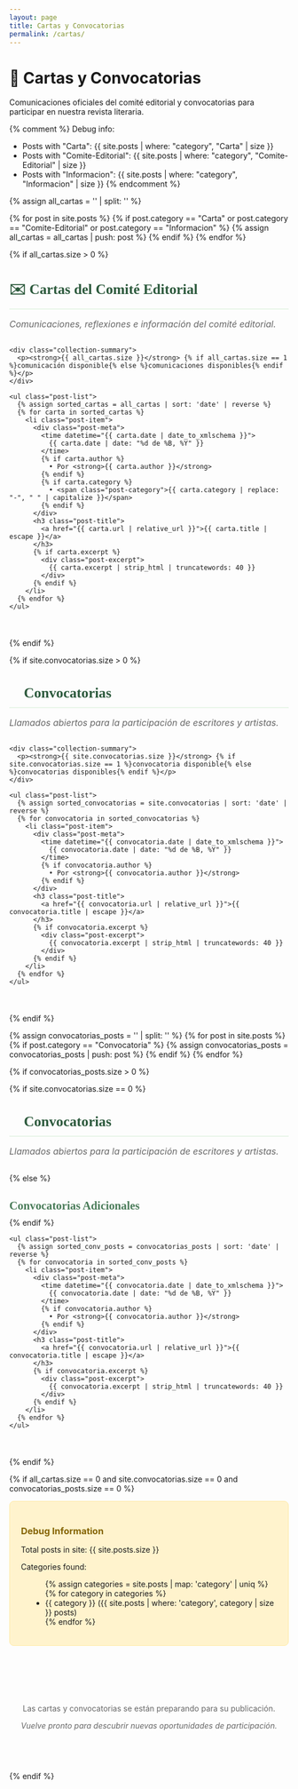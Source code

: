 ```yaml
---
layout: page
title: Cartas y Convocatorias
permalink: /cartas/
---
```


<div class="category-header">
  <h1>📧 Cartas y Convocatorias</h1>
  <p class="category-description">
    Comunicaciones oficiales del comité editorial y convocatorias 
    para participar en nuestra revista literaria.
  </p>
</div>

<!-- Debug: Let's see what we have -->
{% comment %}
Debug info:
- Posts with "Carta": {{ site.posts | where: "category", "Carta" | size }}
- Posts with "Comite-Editorial": {{ site.posts | where: "category", "Comite-Editorial" | size }}
- Posts with "Informacion": {{ site.posts | where: "category", "Informacion" | size }}
{% endcomment %}

<!-- Cartas del Comité Editorial -->
{% assign all_cartas = '' | split: '' %}

<!-- Add all editorial content step by step -->
{% for post in site.posts %}
  {% if post.category == "Carta" or post.category == "Comite-Editorial" or post.category == "Informacion" %}
    {% assign all_cartas = all_cartas | push: post %}
  {% endif %}
{% endfor %}

{% if all_cartas.size > 0 %}
  <section class="content-section">
    <h2>✉️ Cartas del Comité Editorial</h2>
    <p class="section-description">Comunicaciones, reflexiones e información del comité editorial.</p>
    
    <div class="collection-summary">
      <p><strong>{{ all_cartas.size }}</strong> {% if all_cartas.size == 1 %}comunicación disponible{% else %}comunicaciones disponibles{% endif %}</p>
    </div>
    
    <ul class="post-list">
      {% assign sorted_cartas = all_cartas | sort: 'date' | reverse %}
      {% for carta in sorted_cartas %}
        <li class="post-item">
          <div class="post-meta">
            <time datetime="{{ carta.date | date_to_xmlschema }}">
              {{ carta.date | date: "%d de %B, %Y" }}
            </time>
            {% if carta.author %}
              • Por <strong>{{ carta.author }}</strong>
            {% endif %}
            {% if carta.category %}
              • <span class="post-category">{{ carta.category | replace: "-", " " | capitalize }}</span>
            {% endif %}
          </div>
          <h3 class="post-title">
            <a href="{{ carta.url | relative_url }}">{{ carta.title | escape }}</a>
          </h3>
          {% if carta.excerpt %}
            <div class="post-excerpt">
              {{ carta.excerpt | strip_html | truncatewords: 40 }}
            </div>
          {% endif %}
        </li>
      {% endfor %}
    </ul>
  </section>
{% endif %}

<!-- Convocatorias from collection -->
{% if site.convocatorias.size > 0 %}
  <section class="content-section">
    <h2>🎯 Convocatorias</h2>
    <p class="section-description">Llamados abiertos para la participación de escritores y artistas.</p>
    
    <div class="collection-summary">
      <p><strong>{{ site.convocatorias.size }}</strong> {% if site.convocatorias.size == 1 %}convocatoria disponible{% else %}convocatorias disponibles{% endif %}</p>
    </div>
    
    <ul class="post-list">
      {% assign sorted_convocatorias = site.convocatorias | sort: 'date' | reverse %}
      {% for convocatoria in sorted_convocatorias %}
        <li class="post-item">
          <div class="post-meta">
            <time datetime="{{ convocatoria.date | date_to_xmlschema }}">
              {{ convocatoria.date | date: "%d de %B, %Y" }}
            </time>
            {% if convocatoria.author %}
              • Por <strong>{{ convocatoria.author }}</strong>
            {% endif %}
          </div>
          <h3 class="post-title">
            <a href="{{ convocatoria.url | relative_url }}">{{ convocatoria.title | escape }}</a>
          </h3>
          {% if convocatoria.excerpt %}
            <div class="post-excerpt">
              {{ convocatoria.excerpt | strip_html | truncatewords: 40 }}
            </div>
          {% endif %}
        </li>
      {% endfor %}
    </ul>
  </section>
{% endif %}

<!-- Convocatorias from _posts (legacy) -->
{% assign convocatorias_posts = '' | split: '' %}
{% for post in site.posts %}
  {% if post.category == "Convocatoria" %}
    {% assign convocatorias_posts = convocatorias_posts | push: post %}
  {% endif %}
{% endfor %}

{% if convocatorias_posts.size > 0 %}
  <section class="content-section">
    {% if site.convocatorias.size == 0 %}
      <h2>🎯 Convocatorias</h2>
      <p class="section-description">Llamados abiertos para la participación de escritores y artistas.</p>
    {% else %}
      <h3>Convocatorias Adicionales</h3>
    {% endif %}
    
    <ul class="post-list">
      {% assign sorted_conv_posts = convocatorias_posts | sort: 'date' | reverse %}
      {% for convocatoria in sorted_conv_posts %}
        <li class="post-item">
          <div class="post-meta">
            <time datetime="{{ convocatoria.date | date_to_xmlschema }}">
              {{ convocatoria.date | date: "%d de %B, %Y" }}
            </time>
            {% if convocatoria.author %}
              • Por <strong>{{ convocatoria.author }}</strong>
            {% endif %}
          </div>
          <h3 class="post-title">
            <a href="{{ convocatoria.url | relative_url }}">{{ convocatoria.title | escape }}</a>
          </h3>
          {% if convocatoria.excerpt %}
            <div class="post-excerpt">
              {{ convocatoria.excerpt | strip_html | truncatewords: 40 }}
            </div>
          {% endif %}
        </li>
      {% endfor %}
    </ul>
  </section>
{% endif %}

<!-- Show debug info if no content found -->
{% if all_cartas.size == 0 and site.convocatorias.size == 0 and convocatorias_posts.size == 0 %}
  <div class="debug-section">
    <h3>Debug Information</h3>
    <p>Total posts in site: {{ site.posts.size }}</p>
    <p>Categories found:</p>
    <ul>
      {% assign categories = site.posts | map: 'category' | uniq %}
      {% for category in categories %}
        <li>{{ category }} ({{ site.posts | where: 'category', category | size }} posts)</li>
      {% endfor %}
    </ul>
  </div>
  
  <div style="text-align: center; padding: 60px 20px; color: #666;">
    <p>Las cartas y convocatorias se están preparando para su publicación.</p>
    <p><em>Vuelve pronto para descubrir nuevas oportunidades de participación.</em></p>
  </div>
{% endif %}

<style>
.content-section {
  margin-bottom: 50px;
}

.content-section h2 {
  font-family: 'Crimson Text', serif;
  color: #2d5a3d;
  font-size: 1.6rem;
  margin-bottom: 10px;
  border-bottom: 2px solid #e8f5e8;
  padding-bottom: 10px;
}

.content-section h3 {
  font-family: 'Crimson Text', serif;
  color: #4a7c59;
  font-size: 1.3rem;
  margin-bottom: 10px;
}

.section-description {
  color: #666;
  font-style: italic;
  margin-bottom: 30px;
  font-size: 1rem;
}

.collection-summary {
  text-align: center;
  margin: 20px 0 30px;
  padding: 15px;
  background: #f0f9f0;
  border-radius: 8px;
  border-left: 4px solid #4a7c59;
}

.collection-summary p {
  margin: 0;
  color: #2d5a3d;
  font-size: 1rem;
}

.post-category {
  color: #4a7c59;
  font-weight: 500;
}

.debug-section {
  background: #fff3cd;
  border: 1px solid #ffeaa7;
  padding: 20px;
  border-radius: 8px;
  margin-bottom: 30px;
}

.debug-section h3 {
  color: #856404;
  margin-bottom: 15px;
}

.debug-section ul {
  margin-left: 20px;
}
</style>
